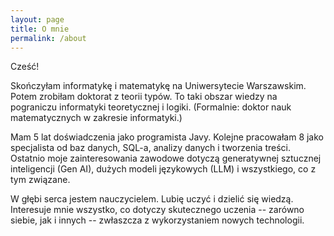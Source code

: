 ```yaml
---
layout: page
title: O mnie
permalink: /about
---
```


Cześć!

Skończyłam informatykę i&nbsp;matematykę na Uniwersytecie Warszawskim. Potem zrobiłam doktorat z teorii typów. To taki obszar wiedzy na pograniczu informatyki teoretycznej i logiki. (Formalnie: doktor nauk matematycznych w zakresie informatyki.)

Mam 5 lat doświadczenia jako programista Javy.  Kolejne pracowałam 8 jako specjalista od baz danych, SQL-a, analizy danych i tworzenia treści. Ostatnio moje zainteresowania zawodowe dotyczą generatywnej sztucznej inteligencji (Gen AI), dużych modeli językowych (LLM) i wszystkiego, co z tym związane. 

W głębi serca jestem nauczycielem. Lubię uczyć i dzielić się wiedzą. Interesuje mnie wszystko, co dotyczy skutecznego uczenia -- zarówno siebie, jak i innych -- zwłaszcza z wykorzystaniem nowych technologii.
